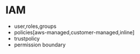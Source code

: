 # IAM
- user,roles,groups
- policies[aws-managed,customer-managed,inline]
- trustpolicy
- permission boundary